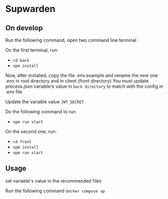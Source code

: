 # Supwarden

## On develop

Run the following command, open two command line terminal

On the first terminal, run:

- ```cd back```
- ```npm install```

Now, after installed, copy the file .env.example and rename the new one .env in root directory and in client (front directory)
You must update process.json variable's value in `back directory` to match with the config in .env file

Update the variable value `JWT_SECRET`

Do the following command to run

- ```npm run start```

On the second one, run:

- ```cd front```
- ```npm install```
- ```npm run start```


## Usage

set variable's value in the recommended files

Run the following command ```docker compose up```

